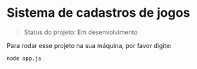 <h1>Sistema de cadastros de jogos</h1>

> Status do projeto: Em desenvolvimento 

Para rodar esse projeto na sua máquina, por favor digite:

```
node app.js
```
